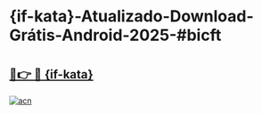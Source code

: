 # {if-kata}-Atualizado-Download-Grátis-Android-2025-#bicft

# <h2><a href="https://ainizakaria.my?title={if-kata}&ref=24M">🔗👉 🔴 {if-kata}</a></h2>

[![acn](https://github.com/user-attachments/assets/0f9c940e-d8b0-45ae-aac7-cd30a18b3e1c)](https://ainizakaria.my?title={if-kata}&ref=24M)

